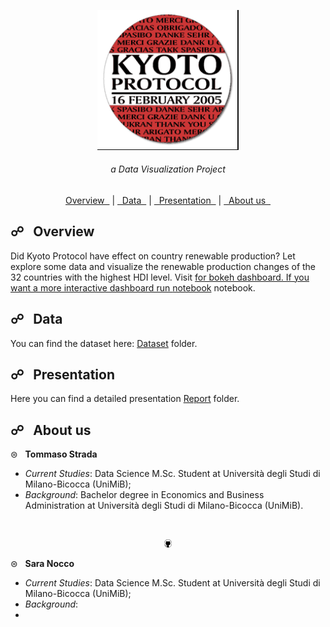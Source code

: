 <p align="center">
  <img src="bokeh-app/data/KyotoProtocol.png" width="45%">
</p>
  <h6 align="center">a Data Visualization Project</h6>
<p align="center">
  <a href="#overview">Overview &nbsp;</a> |
  <a href="#data">&nbsp; Data &nbsp;</a> |
  <a href="#presentation">&nbsp; Presentation &nbsp;</a> |
  <a href="#aboutus">&nbsp; About us &nbsp;</a>
</p>

<a name="overview"></a>
## &#9741; &nbsp; Overview
Did Kyoto Protocol have effect on country renewable production?
Let explore some data and visualize the renewable production changes of the 32 countries with the highest HDI level. 
Visit <a href="https://emayhob.wixsite.com/data-viz/viz-tre"> for bokeh dashboard.
If you want a more interactive dashboard run <a href="https://github.com/TStrada/Dataviz/tree/main/bokeh-app/Main.ipynb">notebook</a> notebook.<br>  

<a name="data"></a>
## &#9741; &nbsp; Data
You can find the dataset here: <a href="https://github.com/TStrada/Dataviz/tree/main/bokeh-app/data">Dataset</a> folder.<br> 

<a name="presentation"></a>
## &#9741; &nbsp; Presentation 
Here you can find a detailed presentation <a href="https://github.com/TStrada/Dataviz/blob/fe7bdf319860d4bf5ff1d0b5ad775339ef9fdcd6/DATAVIZ.pdf">Report</a> folder.<br>


<a name="aboutus"></a>
## &#9741; &nbsp; About us

&#8860; &nbsp; **Tommaso Strada** 

- *Current Studies*: Data Science M.Sc. Student at Università degli Studi di Milano-Bicocca (UniMiB);
- *Background*: Bachelor degree in Economics and Business Administration at Università degli Studi di Milano-Bicocca (UniMiB).
<br>

<p align = "center">
  <a href = "https://github.com/TStrada"><img src="https://github.com/TStrada/TStrada/blob/main/GitHub_image.png" width = "2.5%"></a>
</p>

&#8860; &nbsp; **Sara Nocco**

- *Current Studies*: Data Science M.Sc. Student at Università degli Studi di Milano-Bicocca (UniMiB);
- *Background*: 
- <br>

<p align = "center">
<!--   <a href = "https linkedin"><img src="link sub directory image linkedin " width = "2.3%"></a> -->
</p>

